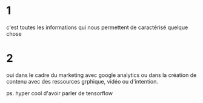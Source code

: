 # 1 
c'est toutes les informations qui nous permettent de caractérisé quelque chose 

# 2 
oui dans le cadre du marketing avec google analytics ou dans la création de contenu avec des ressources grphique, vidéo ou d'intention. 

ps. hyper cool d'avoir parler de tensorflow 